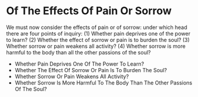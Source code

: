 # Of The Effects Of Pain Or Sorrow

We must now consider the effects of pain or of sorrow: under which head there are four points of inquiry:
(1) Whether pain deprives one of the power to learn?
(2) Whether the effect of sorrow or pain is to burden the soul?
(3) Whether sorrow or pain weakens all activity?
(4) Whether sorrow is more harmful to the body than all the other passions of the soul?

* Whether Pain Deprives One Of The Power To Learn?
* Whether The Effect Of Sorrow Or Pain Is To Burden The Soul?
* Whether Sorrow Or Pain Weakens All Activity?
* Whether Sorrow Is More Harmful To The Body Than The Other Passions Of The Soul?